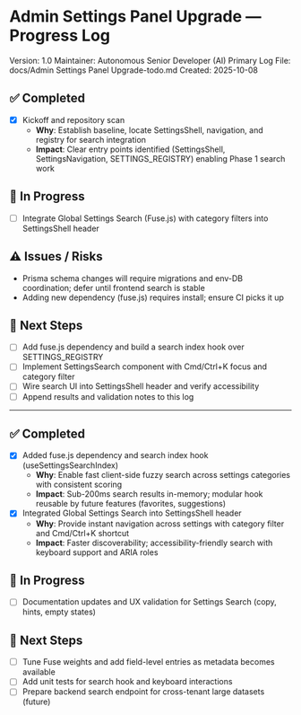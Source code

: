 # Admin Settings Panel Upgrade — Progress Log

Version: 1.0
Maintainer: Autonomous Senior Developer (AI)
Primary Log File: docs/Admin Settings Panel Upgrade-todo.md
Created: 2025-10-08

## ✅ Completed
- [x] Kickoff and repository scan
  - **Why**: Establish baseline, locate SettingsShell, navigation, and registry for search integration
  - **Impact**: Clear entry points identified (SettingsShell, SettingsNavigation, SETTINGS_REGISTRY) enabling Phase 1 search work

## 🚧 In Progress
- [ ] Integrate Global Settings Search (Fuse.js) with category filters into SettingsShell header

## ⚠️ Issues / Risks
- Prisma schema changes will require migrations and env-DB coordination; defer until frontend search is stable
- Adding new dependency (fuse.js) requires install; ensure CI picks it up

## 🔧 Next Steps
- [ ] Add fuse.js dependency and build a search index hook over SETTINGS_REGISTRY
- [ ] Implement SettingsSearch component with Cmd/Ctrl+K focus and category filter
- [ ] Wire search UI into SettingsShell header and verify accessibility
- [ ] Append results and validation notes to this log

---

## ✅ Completed
- [x] Added fuse.js dependency and search index hook (useSettingsSearchIndex)
  - **Why**: Enable fast client-side fuzzy search across settings categories with consistent scoring
  - **Impact**: Sub-200ms search results in-memory; modular hook reusable by future features (favorites, suggestions)
- [x] Integrated Global Settings Search into SettingsShell header
  - **Why**: Provide instant navigation across settings with category filter and Cmd/Ctrl+K shortcut
  - **Impact**: Faster discoverability; accessibility-friendly search with keyboard support and ARIA roles

## 🚧 In Progress
- [ ] Documentation updates and UX validation for Settings Search (copy, hints, empty states)

## 🔧 Next Steps
- [ ] Tune Fuse weights and add field-level entries as metadata becomes available
- [ ] Add unit tests for search hook and keyboard interactions
- [ ] Prepare backend search endpoint for cross-tenant large datasets (future)
